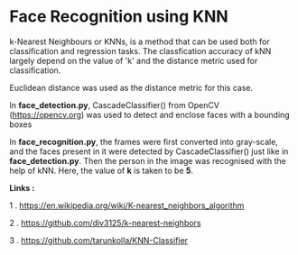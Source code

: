# Face Recognition using KNN

k-Nearest Neighbours or KNNs, is a method that can be used both for classification and regression tasks.
The classfication accuracy of kNN largely depend on the value of 'k' and the distance metric used for classification. 

Euclidean distance was used as the distance metric for this case.

In **face_detection.py**, CascadeClassifier() from OpenCV (https://opencv.org) was used to detect and enclose faces with a bounding boxes

In **face_recognition.py**, the frames were first converted into gray-scale, and the faces present in it were detected by CascadeClassifier() just like in **face_detection.py**.
Then the person in the image was recognised with the help of kNN. Here, the value of **k** is taken to be **5**.


**Links :**

1 . https://en.wikipedia.org/wiki/K-nearest_neighbors_algorithm

2 . https://github.com/div3125/k-nearest-neighbors

3 . https://github.com/tarunkolla/KNN-Classifier
